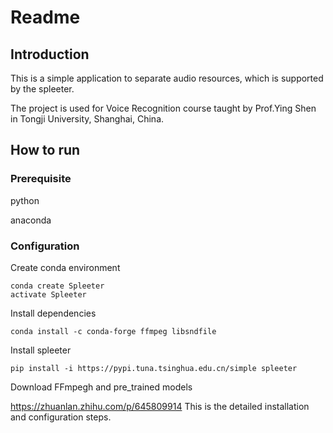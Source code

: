 # Readme

## Introduction

This is a simple application to separate audio resources, which is supported by the spleeter.

The project is used for Voice Recognition course taught by Prof.Ying Shen in Tongji University, Shanghai, China.



## How to run 

### Prerequisite

python 

anaconda



### Configuration

Create conda environment

```
conda create Spleeter
activate Spleeter
```



Install dependencies

```
conda install -c conda-forge ffmpeg libsndfile
```



Install spleeter

```
pip install -i https://pypi.tuna.tsinghua.edu.cn/simple spleeter
```



Download FFmpegh and pre_trained models



https://zhuanlan.zhihu.com/p/645809914 This is the detailed installation and configuration steps.